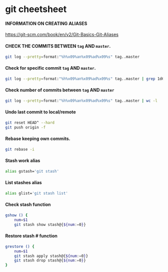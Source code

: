 # git cheetsheet

#### INFORMATION ON CREATING ALIASES

https://git-scm.com/book/en/v2/Git-Basics-Git-Aliases

#### CHECK THE COMMITS BETWEEN `tag` AND `master`. 
```bash
git log --pretty=format:"%h%x09%an%x09%ad%x09%s" tag..master
```

#### Check for specific commit `tag` AND `master`.
```bash
git log --pretty=format:"%h%x09%an%x09%ad%x09%s" tag..master | grep 1d6fe8c
```

#### Check number of commits between `tag` AND `master`
```bash
git log --pretty=format:"%h%x09%an%x09%ad%x09%s" tag..master | wc -l
```

#### Undo last commit to local/remote
```bash
git reset HEAD^ --hard
git push origin -f
```

#### Rebase keeping own commits.

```bash
git rebase -i 
```
<!--stackedit_data:
eyJoaXN0b3J5IjpbMjExMTAyODk3NCwxOTcwNzI1MzY1XX0=
-->

#### Stash work alias

```bash
alias gstash='git stash'
```

#### List stashes alias

```bash
alias glist='git stash list'
```

#### Check stash function
```bash
gshow () {
    num=$1
    git stash show stash@{${num:=0}}
```

#### Restore stash # function
```bash
grestore () {
    num=$1
    git stash apply stash@{${num:=0}}
    git stash drop stash@{${num:=0}}
}
```
